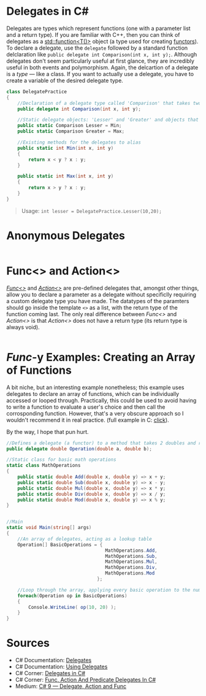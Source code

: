# Delegates in C#
Delegates are types which represent functions (one with a parameter list and a return type). If you are familiar with C++, then you can think of delegates as a [std::function<T()>](https://en.cppreference.com/w/cpp/utility/functional/function) object (a type used for creating [functors](https://www.geeksforgeeks.org/functors-in-cpp/)).
To declare a delegate, use the `delegate` followed by a standard function delclaration like `public delegate int Comparison(int x, int y);`. Although delegates don't seem
particularly useful at first glance, they are incredibly useful in both events and polymorphism. Again, the delcartion of a delegate is a _type_ — like a class. If you want
to actually use a delegate, you have to create a variable of the desired delegate type.

```C#
class DelegatePractice
{
    //Declaration of a delegate type called 'Comparison' that takes two ints and returns an int
    public delegate int Comparison(int x, int y);

    //Static delegate objects: 'Lesser' and 'Greater' and objects that alias functions 'Min()' and 'Max()'
    public static Comparison Lesser = Min;
    public static Comparison Greater = Max;

    //Existing methods for the delegates to alias
    public static int Min(int x, int y)
    {
        return x < y ? x : y;
    }

    public static int Max(int x, int y)
    {
        return x > y ? x : y;
    }
}
```
> Usage: `int lesser = DelegatePractice.Lesser(10,20);`

# Anonymous Delegates

```C#

```

# Func<> and Action<>
[*Func<>*](https://docs.microsoft.com/en-us/dotnet/api/system.action?view=net-6.0) and [*Action<>*](https://docs.microsoft.com/en-us/dotnet/api/system.func-2?view=net-6.0) 
are pre-defined delegates that, amongst other things, allow you to declare a parameter as a delegate without specificlly requiring a custom delegate type you have made.
The datatypes of the paramters should go inside the template `<>` as a list, with the return type of the function coming last. The only real difference between *Func<>*
and *Action<>* is that *Action<>* does not have a return type (its return type is always void).

```C#

```

# *Func*-y Examples: Creating an Array of Functions
A bit niche, but an interesting example nonetheless; this example uses delegates to declare an array of functions, which can be individually accessed or looped through.
Practically, this could be used to avoid having to write a function to evaluate a user's choice and then call the corrosponding function. However, that's a very obscure
approach so I wouldn't recommend it in real practice. (full example in C: [click](https://github.com/EthanC2/Notes-and-Writeups/blob/main/C/Example%20Programs/LookupTables.c)).

By the way, I hope that pun hurt.
```C#
//Defines a delegate (a functor) to a method that takes 2 doubles and return 1
public delegate double Operation(double a, double b);

//Static class for basic math operations
static class MathOperations
{
    public static double Add(double x, double y) => x + y;
    public static double Sub(double x, double y) => x - y;
    public static double Mul(double x, double y) => x * y;
    public static double Div(double x, double y) => x / y;
    public static double Mod(double x, double y) => x % y;
} 


//Main
static void Main(string[] args)
{
    //An array of delegates, acting as a lookup table
    Operation[] BasicOperations = {
                                    MathOperations.Add, 
                                    MathOperations.Sub,
                                    MathOperations.Mul,
                                    MathOperations.Div,
                                    MathOperations.Mod
                                 };

    //Loop through the array, applying every basic operation to the numbers 10 and 20
    foreach(Operation op in BasicOperations)
    {
        Console.WriteLine( op(10, 20) );
    }
}
```

# Sources
- C# Documentation: [Delegates](https://docs.microsoft.com/en-us/dotnet/csharp/programming-guide/delegates/)
- C# Documentation: [Using Delegates](https://docs.microsoft.com/en-us/dotnet/csharp/programming-guide/delegates/using-delegates)
- C# Corner: [Delegates in C#](https://www.c-sharpcorner.com/article/delegates-in-c-sharp/)
- C# Corner: [Func, Action And Predicate Delegates In C#](https://www.c-sharpcorner.com/article/func-action-predicate-delegates-in-c-sharp/)
- Medium: [C# 9 — Delegate, Action and Func](https://mohamadlawand.medium.com/c-9-delegate-action-and-func-82900ed02be)
